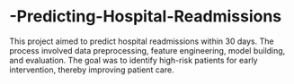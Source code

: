 # -Predicting-Hospital-Readmissions
This project aimed to predict hospital readmissions within 30 days. The process involved data preprocessing, feature engineering, model building, and evaluation. The goal was to identify high-risk patients for early intervention, thereby improving patient care. 
